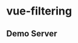 # vue-filtering

## Demo Server
<?php
header('Access-Control-Allow-Origin: *');
header('Access-Control-Allow-Credentials: true');
header('Access-Control-allow-Methods: GET,POST,OPTIONS');
header('Content-Type: application/json');
echo(json_encode(($_POST)));
?>
